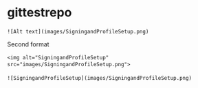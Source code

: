 # gittestrepo

	![Alt text](images/SigningandProfileSetup.png)
	
Second format

	<img alt="SigningandProfileSetup" src="images/SigningandProfileSetup.png">

	![SigningandProfileSetup](images/SigningandProfileSetup.png)

